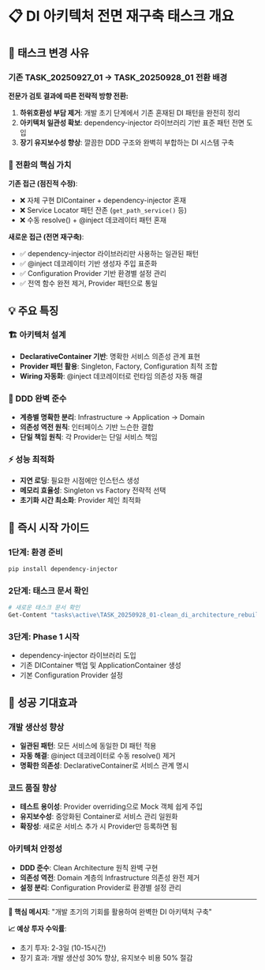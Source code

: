 # 📋 DI 아키텍처 전면 재구축 태스크 개요

## 🔄 태스크 변경 사유

### 기존 TASK_20250927_01 → TASK_20250928_01 전환 배경

**전문가 검토 결과에 따른 전략적 방향 전환:**

1. **하위호환성 부담 제거**: 개발 초기 단계에서 기존 혼재된 DI 패턴을 완전히 정리
2. **아키텍처 일관성 확보**: dependency-injector 라이브러리 기반 표준 패턴 전면 도입
3. **장기 유지보수성 향상**: 깔끔한 DDD 구조와 완벽히 부합하는 DI 시스템 구축

### 🎯 전환의 핵심 가치

**기존 접근 (점진적 수정)**:

- ❌ 자체 구현 DIContainer + dependency-injector 혼재
- ❌ Service Locator 패턴 잔존 (`get_path_service()` 등)
- ❌ 수동 resolve() + @inject 데코레이터 패턴 혼재

**새로운 접근 (전면 재구축)**:

- ✅ dependency-injector 라이브러리만 사용하는 일관된 패턴
- ✅ @inject 데코레이터 기반 생성자 주입 표준화
- ✅ Configuration Provider 기반 환경별 설정 관리
- ✅ 전역 함수 완전 제거, Provider 패턴으로 통일

## 💡 주요 특징

### 🏗️ 아키텍처 설계

- **DeclarativeContainer 기반**: 명확한 서비스 의존성 관계 표현
- **Provider 패턴 활용**: Singleton, Factory, Configuration 최적 조합
- **Wiring 자동화**: @inject 데코레이터로 런타임 의존성 자동 해결

### 🎨 DDD 완벽 준수

- **계층별 명확한 분리**: Infrastructure → Application → Domain
- **의존성 역전 원칙**: 인터페이스 기반 느슨한 결합
- **단일 책임 원칙**: 각 Provider는 단일 서비스 책임

### ⚡ 성능 최적화

- **지연 로딩**: 필요한 시점에만 인스턴스 생성
- **메모리 효율성**: Singleton vs Factory 전략적 선택
- **초기화 시간 최소화**: Provider 체인 최적화

## 🚀 즉시 시작 가이드

### 1단계: 환경 준비

```bash
pip install dependency-injector
```

### 2단계: 태스크 문서 확인

```bash
# 새로운 태스크 문서 확인
Get-Content "tasks\active\TASK_20250928_01-clean_di_architecture_rebuild.md"
```

### 3단계: Phase 1 시작

- dependency-injector 라이브러리 도입
- 기존 DIContainer 백업 및 ApplicationContainer 생성
- 기본 Configuration Provider 설정

## 🎯 성공 기대효과

### 개발 생산성 향상

- **일관된 패턴**: 모든 서비스에 동일한 DI 패턴 적용
- **자동 해결**: @inject 데코레이터로 수동 resolve() 제거
- **명확한 의존성**: DeclarativeContainer로 서비스 관계 명시

### 코드 품질 향상

- **테스트 용이성**: Provider overriding으로 Mock 객체 쉽게 주입
- **유지보수성**: 중앙화된 Container로 서비스 관리 일원화
- **확장성**: 새로운 서비스 추가 시 Provider만 등록하면 됨

### 아키텍처 안정성

- **DDD 준수**: Clean Architecture 원칙 완벽 구현
- **의존성 역전**: Domain 계층의 Infrastructure 의존성 완전 제거
- **설정 분리**: Configuration Provider로 환경별 설정 관리

---

**🎯 핵심 메시지**: "개발 초기의 기회를 활용하여 완벽한 DI 아키텍처 구축"

**📈 예상 투자 수익률**:

- 초기 투자: 2-3일 (10-15시간)
- 장기 효과: 개발 생산성 30% 향상, 유지보수 비용 50% 절감
